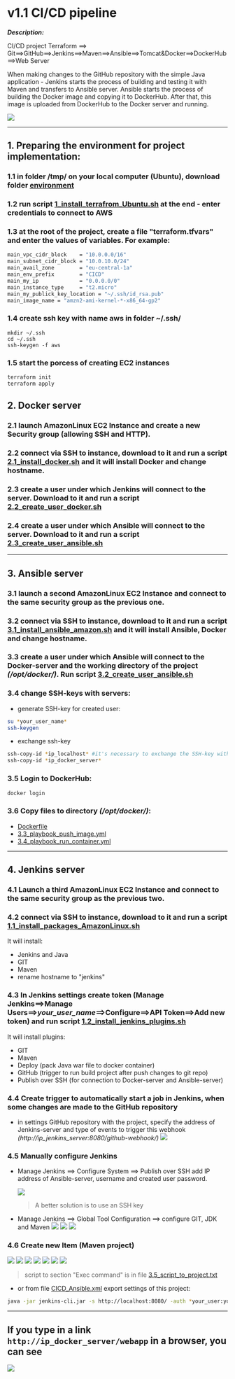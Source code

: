 # v1.1 CI/CD pipeline

**_Description:_**

CI/CD project Terraform ==> Git==>GitHub==>Jenkins==>Maven==>Ansible==>Tomcat&Docker==>DockerHub==>Web Server

When making changes to the GitHub repository with the simple Java application - Jenkins starts the process of building and testing it with Maven and transfers to Ansible server. Ansible starts the process of building the Docker image and copying it to DockerHub. After that, this image is uploaded from DockerHub to the Docker server and running.

![](images/CI-CD-terraform.jpg)

---

## 1. Preparing the environment for project implementation:

### 1.1 in folder /tmp/ on your local computer (Ubuntu), download folder [environment](environment)

### 1.2 run script [1_install_terrafrom_Ubuntu.sh](4_Terraform/1_install_terrafrom_Ubuntu.sh) at the end - enter credentials to connect to AWS

<!-- надо еще установить ансибл

sudo apt update
sudo apt install software-properties-common  -y
sudo add-apt-repository --yes --update ppa:ansible/ansible
sudo apt install ansible  -y
ansible --version -->

<!-- надо установить Jenkins
sudo apt update
sudo apt install -y curl
sudo apt install -y openjdk-11-jre
curl -fsSL https://pkg.jenkins.io/debian-stable/jenkins.io.key | sudo tee /usr/share/keyrings/jenkins-keyring.asc > /dev/null
echo deb [signed-by=/usr/share/keyrings/jenkins-keyring.asc] https://pkg.jenkins.io/debian-stable binary/ | sudo tee /etc/apt/sources.list.d/jenkins.list > /dev/null
sudo apt-get -y update
sudo apt-get -y install jenkins
sudo systemctl enable jenkins # Enable the Jenkins service to start at boot
sudo systemctl start jenkins # Start Jenkins as a service
sudo cat /var/lib/jenkins/secrets/initialAdminPassword

in Jenkins:
1) Install plugin Terraform, Pipeline
2) Jenkins ==> Manage Jenkins ==> Global Tool Configuration add information where it installed
find where it installed (/usr/bin/):
```
whereis terraform
```
3) Create Jenkins job - pipeline




-->

### 1.3 at the root of the project, create a file "terraform.tfvars" and enter the values of variables. For example:

```bash
main_vpc_cidr_block    = "10.0.0.0/16"
main_subnet_cidr_block = "10.0.10.0/24"
main_avail_zone        = "eu-central-1a"
main_env_prefix        = "CICD"
main_my_ip             = "0.0.0.0/0"
main_instance_type     = "t2.micro"
main_my_publick_key_location = "~/.ssh/id_rsa.pub"
main_image_name = "amzn2-ami-kernel-*-x86_64-gp2"
```

### 1.4 create ssh key with name aws in folder ~/.ssh/

```
mkdir ~/.ssh
cd ~/.ssh
ssh-keygen -f aws
```

### 1.5 start the porcess of creating EC2 instances

```bash
terraform init
terraform apply
```

## 2. Docker server

### 2.1 launch AmazonLinux EC2 Instance and create a new Security group (allowing SSH and HTTP).

### 2.2 connect via SSH to instance, download to it and run a script [2.1_install_docker.sh](2_Docker/2.1_install_docker.sh) and it will install Docker and change hostname.

### 2.3 create a user under which Jenkins will connect to the server. Download to it and run a script [2.2_create_user_docker.sh](2_Docker/2.2_create_user_docker.sh)

### 2.4 create a user under which Ansible will connect to the server. Download to it and run a script [2.3_create_user_ansible.sh](2_Docker/2.3_create_user_ansible.sh)

---

## 3. Ansible server

### 3.1 launch a second AmazonLinux EC2 Instance and connect to the same security group as the previous one.

### 3.2 connect via SSH to instance, download to it and run a script [3.1_install_ansible_amazon.sh](3_Ansible/3.1_install_ansible_amazon.sh) and it will install Ansible, Docker and change hostname.

### 3.3 create a user under which Ansible will connect to the Docker-server and the working directory of the project _(/opt/docker/)_. Run script [3.2_create_user_ansible.sh](3_Ansible/3.2_create_user_ansible.sh)

### 3.4 change SSH-keys with servers:

- generate SSH-key for created user:

```bash
su *your_user_name*
ssh-keygen
```

- exchange ssh-key

```bash
ssh-copy-id *ip_localhost* #it's necessary to exchange the SSH-key with the local server on behalf of the created user
ssh-copy-id *ip_docker_server*
```

### 3.5 Login to DockerHub:

```bash
docker login
```

### 3.6 Copy files to directory _(/opt/docker/)_:

- [Dockerfile](3_Ansible/Dockerfile)
- [3.3_playbook_push_image.yml](3_Ansible/3.3_playbook_push_image.yml)
- [3.4_playbook_run_container.yml](3_Ansible/3.4_playbook_run_container.yml)

---

## 4. Jenkins server

### 4.1 Launch a third AmazonLinux EC2 Instance and connect to the same security group as the previous two.

### 4.2 connect via SSH to instance, download to it and run a script [1.1_install_packages_AmazonLinux.sh](1_Jenkins\1.1_install_packages_AmazonLinux.sh)

It will install:

- Jenkins and Java
- GIT
- Maven
- rename hostname to "jenkins"

### 4.3 In Jenkins settings create token (Manage Jenkins==>Manage Users==>_your_user_name_==>Configure==>API Token==>Add new token) and run script [1.2_install_jenkins_plugins.sh](1_Jenkins/1.2_install_jenkins_plugins.sh)

It will install plugins:

- GIT
- Maven
- Deploy (pack Java war file to docker container)
- GitHub (trigger to run build project after push changes to git repo)
- Publish over SSH (for connection to Docker-server and Ansible-server)

### 4.4 Create trigger to automatically start a job in Jenkins, when some changes are made to the GitHub repository

- in settings GitHub repository with the project, specify the address of Jenkins-server and type of events to trigger this webhook _(http://ip_jenkins_server:8080/github-webhook/)_
  ![](images\webhook_git.jpg)

### 4.5 Manually configure Jenkins

- Manage Jenkins ==> Configure System ==> Publish over SSH add IP address of Ansible-server, username and created user password.

  ![](images/ansible_ssh.jpg)

  > A better solution is to use an SSH key

- Manage Jenkins ==> Global Tool Configuration ==> configure GIT, JDK and Maven
  ![](images/glob_conf_1.jpg)
  ![](images/glob_conf_2.jpg)
  ![](images/glob_conf_3.jpg)

### 4.6 Create new Item (Maven project)

![](images/project_1.jpg)
![](images/project_2.jpg)
![](images/project_3.jpg)
![](images/project_4.jpg)
![](images/project_5.jpg)
![](images/project_6.jpg)
![](images/project_7.jpg)

> script to section "Exec command" is in file [3.5_script_to_project.txt](3_Ansible\3.5_script_to_project.txt)

- or from file [CICD_Ansible.xml](1_Jenkins/CICD_Ansible.xml) export settings of this project:

```bash
java -jar jenkins-cli.jar -s http://localhost:8080/ -auth *your_user:your_token* -webSocket create-job Ansible_CI_CD < CICD_Ansible.xml)
```

---

## If you type in a link `http://ip_docker_server/webapp` in a browser, you can see

![](images/registration_form.jpg)
